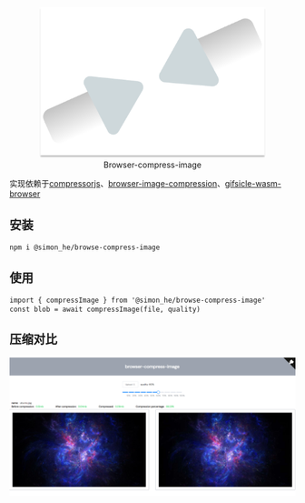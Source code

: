 <div align="center">
  <img src="./assets/banner.png" width="400">
</div>
<div align="center">
  Browser-compress-image
</div>

实现依赖于[compressorjs](https://github.com/fengyuanchen/compressorjs)、[browser-image-compression](https://github.com/Donaldcwl/browser-image-compression#readme)、[gifsicle-wasm-browser](https://github.com/renzhezhilu/gifsicle-wasm-browser)

## 安装
```
npm i @simon_he/browse-compress-image
```


## 使用
```
import { compressImage } from '@simon_he/browse-compress-image'
const blob = await compressImage(file, quality)
```

## 压缩对比
![img](./assets/pic.png)
